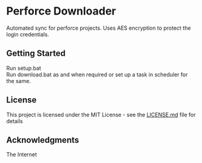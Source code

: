 # Perforce Downloader

Automated sync for perforce projects. Uses AES encryption to protect the login credentials.

## Getting Started

Run setup.bat  
Run download.bat as and when required or set up a task in scheduler for the same.

## License

This project is licensed under the MIT License - see the [LICENSE.md](LICENSE.md) file for details

## Acknowledgments

The Internet
